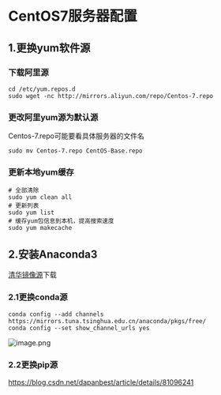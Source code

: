 # CentOS7服务器配置

## 1.更换yum软件源

### 下载阿里源

```
cd /etc/yum.repos.d
sudo wget -nc http://mirrors.aliyun.com/repo/Centos-7.repo
```

###  更改阿里yum源为默认源

Centos-7.repo可能要看具体服务器的文件名

```
sudo mv Centos-7.repo CentOS-Base.repo
```

###  更新本地yum缓存

```
# 全部清除
sudo yum clean all
# 更新列表
sudo yum list
# 缓存yum包信息到本机，提高搜索速度
sudo yum makecache
```

## 2.安装Anaconda3

[清华镜像源]( https://mirrors.tuna.tsinghua.edu.cn/anaconda/archive/ )下载

### 2.1更换conda源

```
conda config --add channels https://mirrors.tuna.tsinghua.edu.cn/anaconda/pkgs/free/
conda config --set show_channel_urls yes
```

![image.png](https://i.loli.net/2019/11/30/6SEnhYf8NMTzrKC.png)

### 2.2更换pip源

 https://blog.csdn.net/dapanbest/article/details/81096241 